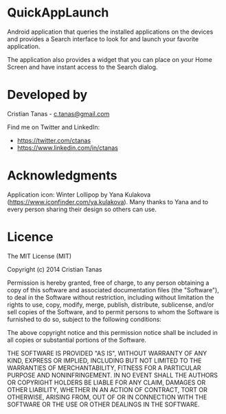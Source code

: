 # QuickAppLaunch

Android application that queries the installed applications on the devices and 
provides a Search interface to look for and launch your favorite application.

The application also provides a widget that you can place on your Home Screen 
and have instant access to the Search dialog.

# Developed by

Cristian Tanas - c.tanas@gmail.com

Find me on Twitter and LinkedIn:

- https://twitter.com/ctanas
- https://www.linkedin.com/in/ctanas

# Acknowledgments

Application icon: Winter Lollipop by Yana Kulakova (https://www.iconfinder.com/ya.kulakova).
Many thanks to Yana and to every person sharing their design so others can use.

# Licence

The MIT License (MIT)

Copyright (c) 2014 Cristian Tanas

Permission is hereby granted, free of charge, to any person obtaining a copy
of this software and associated documentation files (the "Software"), to deal
in the Software without restriction, including without limitation the rights
to use, copy, modify, merge, publish, distribute, sublicense, and/or sell
copies of the Software, and to permit persons to whom the Software is
furnished to do so, subject to the following conditions:

The above copyright notice and this permission notice shall be included in all
copies or substantial portions of the Software.

THE SOFTWARE IS PROVIDED "AS IS", WITHOUT WARRANTY OF ANY KIND, EXPRESS OR
IMPLIED, INCLUDING BUT NOT LIMITED TO THE WARRANTIES OF MERCHANTABILITY,
FITNESS FOR A PARTICULAR PURPOSE AND NONINFRINGEMENT. IN NO EVENT SHALL THE
AUTHORS OR COPYRIGHT HOLDERS BE LIABLE FOR ANY CLAIM, DAMAGES OR OTHER
LIABILITY, WHETHER IN AN ACTION OF CONTRACT, TORT OR OTHERWISE, ARISING FROM,
OUT OF OR IN CONNECTION WITH THE SOFTWARE OR THE USE OR OTHER DEALINGS IN THE
SOFTWARE.
